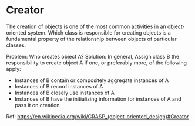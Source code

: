 # Creator

The creation of objects is one of the most common activities in an object-oriented system. Which class is responsible for creating objects is a fundamental property of the relationship between objects of particular classes.

Problem: Who creates object A?
Solution: In general, Assign class B the responsibility to create object A if one, or preferably more, of the following apply:

* Instances of B contain or compositely aggregate instances of A
* Instances of B record instances of A
* Instances of B closely use instances of A
* Instances of B have the initializing information for instances of A and pass it on creation.

Ref: https://en.wikipedia.org/wiki/GRASP_(object-oriented_design)#Creator
